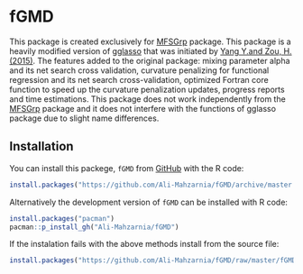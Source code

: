 # fGMD


This package is created exclusively for [MFSGrp](https://github.com/Ali-Mahzarnia/MFSGrp) package. This package is a heavily modified version of [gglasso](https://github.com/cran/gglasso) that was initiated by [Yang Y.and Zou, H. (2015)](http://users.stat.umn.edu/~zouxx019/Papers/gglasso-paper.pdf). The features added to the original package: mixing parameter alpha and its net search cross validation, curvature penalizing for functional regression and its net search cross-validation, optimized Fortran core function to speed up the curvature penalization updates, progress reports and time estimations. This package does not work independently from the [MFSGrp](https://github.com/Ali-Mahzarnia/MFSGrp) package and it does not interfere with the functions of gglasso package due to slight name differences.

## Installation
You can install this packege, `fGMD` from [GitHub](https://github.com/Ali-Mahzarnia/fGMD) with the R code:
``` R
install.packages("https://github.com/Ali-Mahzarnia/fGMD/archive/master.tar.gz", repos = NULL, type="source")
```
Alternatively the development version of `fGMD` can be installed with R code:
``` R
install.packages("pacman")
pacman::p_install_gh("Ali-Mahzarnia/fGMD")
```
If the instalation fails with the above methods install from the source file:
``` R
install.packages("https://github.com/Ali-Mahzarnia/fGMD/raw/master/fGMD_1.0.tar.gz",  repos = NULL, type="source")
```
